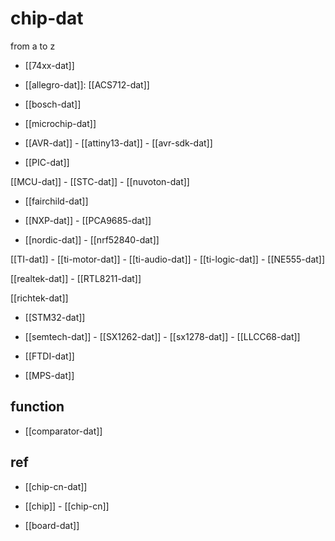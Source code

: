 

# chip-dat 

from a to z 

- [[74xx-dat]]

- [[allegro-dat]]: [[ACS712-dat]]

- [[bosch-dat]]




- [[microchip-dat]] 

- [[AVR-dat]] - [[attiny13-dat]] - [[avr-sdk-dat]] 

- [[PIC-dat]]

[[MCU-dat]] - [[STC-dat]] - [[nuvoton-dat]]

- [[fairchild-dat]] 

- [[NXP-dat]] - [[PCA9685-dat]]

- [[nordic-dat]] - [[nrf52840-dat]]

[[TI-dat]] - [[ti-motor-dat]] - [[ti-audio-dat]] - [[ti-logic-dat]] - [[NE555-dat]]

[[realtek-dat]] - [[RTL8211-dat]]

[[richtek-dat]]

- [[STM32-dat]]

- [[semtech-dat]] - [[SX1262-dat]] - [[sx1278-dat]] - [[LLCC68-dat]]

- [[FTDI-dat]]

- [[MPS-dat]]


## function 

- [[comparator-dat]]

## ref 

- [[chip-cn-dat]]

- [[chip]] - [[chip-cn]]

- [[board-dat]]